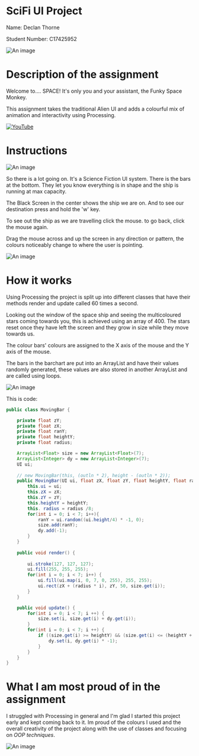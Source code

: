 # SciFi UI Project

Name: Declan Thorne

Student Number: C17425952

![An image](images/three.JPG)
# Description of the assignment

Welcome to.... SPACE! It's only you and your assistant, the Funky Space Monkey. 

This assignment takes the traditional Alien UI and adds a colourful mix of animation and interactivity using Processing.

[![YouTube](images/capture.jpg)](https://youtu.be/42hfwCpjhIg)

# Instructions

![An image](images/one.JPG)

So there is a lot going on. It's a Science Fiction UI system. There is the bars at the bottom. They let you know everything is in shape and the ship is running at max capacity.

The Black Screen in the center shows the ship we are on. And to see our destination press and hold the 'w' key. 

To see out the ship as we are travelling click the mouse. to go back, click the mouse again. 

Drag the mouse across and up the screen in any direction or pattern, the colours noticeably change to where the user is pointing.

![An image](images/two.JPG)

# How it works

Using Processing the project is split up into different classes that have their methods render and update called 60 times a second.

Looking out the window of the space ship and seeing the multicoloured stars coming towards you, this is achieved using an array of 400. The stars reset once they have left the screen and they grow in size while they move towards us.

The colour bars' colours are assigned to the X axis of the mouse and the Y axis of the mouse. 

The bars in the barchart are put into an ArrayList and have their values randomly generated, these values are also stored in another ArrayList and are called using loops. 

![An image](images/nebula.jpg)

This is code:

```Java
public class MovingBar {

    private float zY;
    private float zX;
    private float ranY;
    private float heightY;
    private float radius;

    ArrayList<Float> size = new ArrayList<Float>(7);
    ArrayList<Integer> dy = new ArrayList<Integer>(7);
    UI ui;
    
    // new MovingBar(this, (outln * 2), height - (outln * 2));
    public MovingBar(UI ui, float zX, float zY, float heightY, float radius) {
        this.ui = ui;
        this.zX = zX;
        this.zY = zY;
        this.heightY = heightY;
        this. radius = radius /8;
        for(int i = 0; i < 7; i++){
            ranY = ui.random((ui.height/4) * -1, 0);
            size.add(ranY);
            dy.add(-1);
        }
    }   
    
    public void render() {
        
        ui.stroke(127, 127, 127);
        ui.fill(255, 255, 255);
        for(int i = 0; i < 7; i++) {
            ui.fill(ui.map(i, 0, 7, 0, 255), 255, 255);
            ui.rect(zX + (radius * i), zY, 50, size.get(i));
        }
    }

    public void update() {
        for(int i = 0; i < 7; i ++) {
            size.set(i, size.get(i) + dy.get(i));
        }
        for(int i = 0; i < 7; i ++) {
            if ((size.get(i) >= heightY) && (size.get(i) <= (heightY + 5)) || (size.get(i) >= 1)) {
                dy.set(i, dy.get(i) * -1);
            }
        }
    }
}

```

# What I am most proud of in the assignment

I struggled with Processing in general and I'm glad I started this project early and kept coming back to it. Im proud of the colours I used and the overall creativity of the project along with the use of classes and focusing on *OOP techniques*. 

![An image](images/monkey.jpg)


